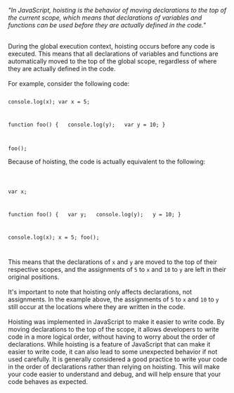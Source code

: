 _"In JavaScript, hoisting is the behavior of moving declarations to the top of the current scope, which means that declarations of variables and functions can be used before they are actually defined in the code."_

<br/>
During the global execution context, hoisting occurs before any code is executed. This means that all declarations of variables and functions are automatically moved to the top of the global scope, regardless of where they are actually defined in the code.
<br/><br/>
For example, consider the following code:

<Code language='javascript'>

console.log(x);
var x = 5;

function foo() {
&nbsp;&nbsp;console.log(y);
&nbsp;&nbsp;var y = 10;
}

foo();
</Code>

Because of hoisting, the code is actually equivalent to the following:

<Code language='javascript'>

var x;

function foo() {
&nbsp;&nbsp;var y;
&nbsp;&nbsp;console.log(y);
&nbsp;&nbsp;y = 10;
}

console.log(x);
x = 5;
foo();

</Code>

This means that the declarations of `x` and `y` are moved to the top of their respective scopes, and the assignments of `5` to `x` and `10` to `y` are left in their original positions.
<br/><br/>
It's important to note that hoisting only affects declarations, not assignments. In the example above, the assignments of `5` to `x` and `10` to `y` still occur at the locations where they are written in the code.
<br/><br/>
Hoisting was implemented in JavaScript to make it easier to write code. By moving declarations to the top of the scope, it allows developers to write code in a more logical order, without having to worry about the order of declarations. While hoisting is a feature of JavaScript that can make it easier to write code, it can also lead to some unexpected behavior if not used carefully. It is generally considered a good practice to write your code in the order of declarations rather than relying on hoisting. This will make your code easier to understand and debug, and will help ensure that your code behaves as expected.
